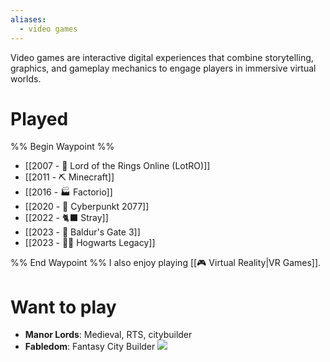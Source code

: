 ```yaml
---
aliases:
  - video games
---
```

Video games are interactive digital experiences that combine storytelling, graphics, and gameplay mechanics to engage players in immersive virtual worlds.

# Played
%% Begin Waypoint %%
- [[2007 - 💍 Lord of the Rings Online (LotRO)]]
- [[2011 - ⛏️ Minecraft]]
- [[2016 - 🏭 Factorio]]
- [[2020 - 🚟 Cyberpunkt 2077]]
- [[2022 - 🐈‍⬛ Stray]]
- [[2023 - 🧌 Baldur's Gate 3]]
- [[2023 - 🧙‍♂️ Hogwarts Legacy]]

%% End Waypoint %%
I also enjoy playing [[🎮 Virtual Reality|VR Games]].
# Want to play

* **Manor Lords**: Medieval, RTS, citybuilder
* **Fabledom**: Fantasy City Builder ![](https://www.youtube.com/watch?v=IJ0rl8OXPKo&t=98s)
